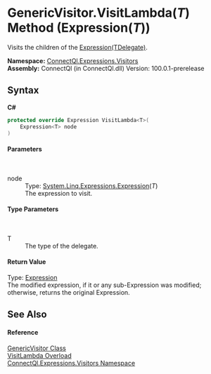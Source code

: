 # GenericVisitor.VisitLambda(*T*) Method (Expression(*T*))
 

Visits the children of the <a href="http://msdn2.microsoft.com/en-us/library/bb335710" target="_blank">Expression(TDelegate)</a>.

**Namespace:**&nbsp;<a href="N_ConnectQl_Expressions_Visitors">ConnectQl.Expressions.Visitors</a><br />**Assembly:**&nbsp;ConnectQl (in ConnectQl.dll) Version: 100.0.1-prerelease

## Syntax

**C#**<br />
``` C#
protected override Expression VisitLambda<T>(
	Expression<T> node
)

```


#### Parameters
&nbsp;<dl><dt>node</dt><dd>Type: <a href="http://msdn2.microsoft.com/en-us/library/bb335710" target="_blank">System.Linq.Expressions.Expression</a>(*T*)<br />The expression to visit.</dd></dl>

#### Type Parameters
&nbsp;<dl><dt>T</dt><dd>The type of the delegate.</dd></dl>

#### Return Value
Type: <a href="http://msdn2.microsoft.com/en-us/library/bb356138" target="_blank">Expression</a><br />The modified expression, if it or any sub-Expression was modified; otherwise, returns the original Expression.

## See Also


#### Reference
<a href="T_ConnectQl_Expressions_Visitors_GenericVisitor">GenericVisitor Class</a><br /><a href="Overload_ConnectQl_Expressions_Visitors_GenericVisitor_VisitLambda">VisitLambda Overload</a><br /><a href="N_ConnectQl_Expressions_Visitors">ConnectQl.Expressions.Visitors Namespace</a><br />